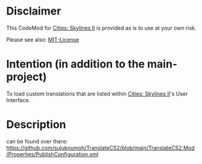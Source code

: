 # Disclaimer
This CodeMod for [Cities: Skylines II](https://www.paradoxinteractive.com/games/cities-skylines-ii) is provided as is to use at your own risk.

Please see also: [MIT-License](https://github.com/suluknumoh/TranslateCS2?tab=MIT-1-ov-file)

# Intention (in addition to the main-project)
To load custom translations that are listed within [Cities: Skylines II](https://www.paradoxinteractive.com/games/cities-skylines-ii)'s User Interface.

# Description

can be found over there: https://github.com/suluknumoh/TranslateCS2/blob/main/TranslateCS2.Mod/Properties/PublishConfiguration.xml